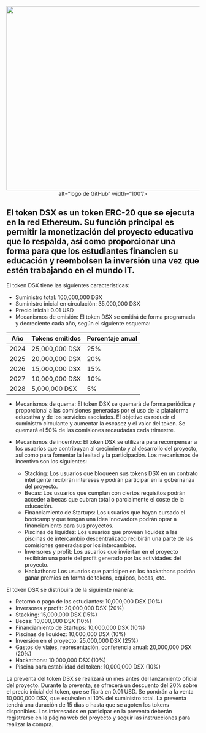 <p align="center">
<img src="https://drive.google.com/file/d/1L8O_qpGU_zDmCsZTKL3g67QYpZR4funJ/view?usp=sharing" width="640" height="480" allow="autoplay"> alt=“logo de GitHub” width=“100”/>
  
## **El token DSX es un token ERC-20 que se ejecuta en la red Ethereum. Su función principal es permitir la monetización del proyecto educativo que lo respalda, así como proporcionar una forma para que los estudiantes financien su educación y reembolsen la inversión una vez que estén trabajando en el mundo IT.**

El token DSX tiene las siguientes características:

- Suministro total: 100,000,000 DSX
- Suministro inicial en circulación: 35,000,000 DSX
- Precio inicial: 0.01 USD
- Mecanismos de emisión: El token DSX se emitirá de forma programada y decreciente cada año, según el siguiente esquema:

| Año | Tokens emitidos | Porcentaje anual |
| --- | --------------- | ---------------- |
| 2024 | 25,000,000 DSX  | 25%              |
| 2025 | 20,000,000 DSX  | 20%              |
| 2026 | 15,000,000 DSX  | 15%              |
| 2027 | 10,000,000 DSX  | 10%              |
| 2028 | 5,000,000 DSX   | 5%               |

- Mecanismos de quema: El token DSX se quemará de forma periódica y proporcional a las comisiones generadas por el uso de la plataforma educativa y de los servicios asociados. El objetivo es reducir el suministro circulante y aumentar la escasez y el valor del token. Se quemará el 50% de las comisiones recaudadas cada trimestre.
- Mecanismos de incentivo: El token DSX se utilizará para recompensar a los usuarios que contribuyan al crecimiento y al desarrollo del proyecto, así como para fomentar la lealtad y la participación. Los mecanismos de incentivo son los siguientes:

  - Stacking: Los usuarios que bloqueen sus tokens DSX en un contrato inteligente recibirán intereses y podrán participar en la gobernanza del proyecto.
  - Becas: Los usuarios que cumplan con ciertos requisitos podrán acceder a becas que cubran total o parcialmente el coste de la educación.
  - Financiamiento de Startups: Los usuarios que hayan cursado el bootcamp y que tengan una idea innovadora podrán optar a financiamiento para sus proyectos.
  - Piscinas de liquidez: Los usuarios que provean liquidez a las piscinas de intercambio descentralizado recibirán una parte de las comisiones generadas por los intercambios.
  - Inversores y profit: Los usuarios que inviertan en el proyecto recibirán una parte del profit generado por las actividades del proyecto.
  - Hackathons: Los usuarios que participen en los hackathons podrán ganar premios en forma de tokens, equipos, becas, etc.

El token DSX se distribuirá de la siguiente manera:

- Retorno o pago de los estudiantes: 10,000,000 DSX (10%)
- Inversores y profit: 20,000,000 DSX (20%)
- Stacking: 15,000,000 DSX (15%)
- Becas: 10,000,000 DSX (10%)
- Financiamiento de Startups: 10,000,000 DSX (10%)
- Piscinas de liquidez: 10,000,000 DSX (10%)
- Inversión en el proyecto: 25,000,000 DSX (25%)
- Gastos de viajes, representación, conferencia anual: 20,000,000 DSX (20%)
- Hackathons: 10,000,000 DSX (10%)
- Piscina para estabilidad del token: 10,000,000 DSX (10%)

La preventa del token DSX se realizará un mes antes del lanzamiento oficial del proyecto. Durante la preventa, se ofrecerá un descuento del 20% sobre el precio inicial del token, que se fijará en 0.01 USD. Se pondrán a la venta 10,000,000 DSX, que equivalen al 10% del suministro total. La preventa tendrá una duración de 15 días o hasta que se agoten los tokens disponibles. Los interesados en participar en la preventa deberán registrarse en la página web del proyecto y seguir las instrucciones para realizar la compra.
